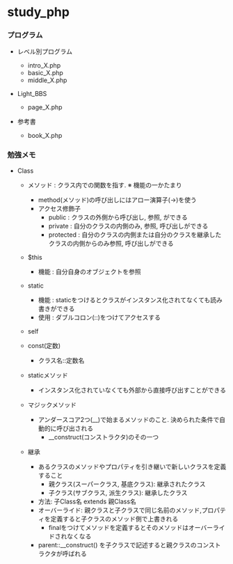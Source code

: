 # study_php

### プログラム
- レベル別プログラム
  - intro_X.php
  - basic_X.php
  - middle_X.php

- Light_BBS
  - page_X.php

- 参考書
  - book_X.php

### 勉強メモ
 - Class
    - メソッド : クラス内での関数を指す. ※ 機能の一かたまり 
      - method(メソッド)の呼び出しにはアロー演算子(->)を使う 
      - アクセス修飾子
        - public    : クラスの外側から呼び出し, 参照, ができる
        - private   : 自分のクラスの内側のみ, 参照, 呼び出しができる 
        - protected : 自分のクラスの内側または自分のクラスを継承したクラスの内側からのみ参照, 呼び出しができる
    
    - $this
      - 機能 : 自分自身のオブジェクトを参照        
    
    - static 
      - 機能 : staticをつけるとクラスがインスタンス化されてなくても読み書きができる
      - 使用 : ダブルコロン(::)をつけてアクセスする
    
    - self 
    - const(定数)
      - クラス名::定数名 
    
    - staticメソッド
      - インスタンス化されていなくても外部から直接呼び出すことができる 

    - マジックメソッド
      - アンダースコア2つ(__)で始まるメソッドのこと. 決められた条件で自動的に呼び出される
        - __construct(コンストラクタ)のその一つ
  
    - 継承
      - あるクラスのメソッドやプロパティを引き継いで新しいクラスを定義すること
        - 親クラス(スーパークラス, 基底クラス): 継承されたクラス
        - 子クラス(サブクラス, 派生クラス): 継承したクラス
      - 方法: 子Class名 extends 親Class名 
      - オーバーライド: 親クラスと子クラスで同じ名前のメソッド,プロパティを定義すると子クラスのメソッド側で上書きれる
        - finalをつけてメソッドを定義するとそのメソッドはオーバーライドされなくなる
      - parent::__construct() を子クラスで記述すると親クラスのコンストラクタが呼ばれる
      
